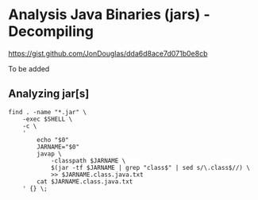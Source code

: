 # Analysis Java Binaries (jars) - Decompiling

https://gist.github.com/JonDouglas/dda6d8ace7d071b0e8cb

To be added

## Analyzing jar[s]

	find . -name "*.jar" \
	    -exec $SHELL \
        -c \
        ' 
            echo "$0"
            JARNAME="$0"
            javap \
                -classpath $JARNAME \
                $(jar -tf $JARNAME | grep "class$" | sed s/\.class$//) \
                >> $JARNAME.class.java.txt
            cat $JARNAME.class.java.txt
        ' {} \;
